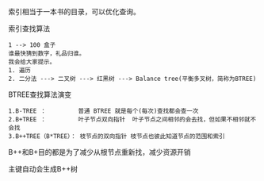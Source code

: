 索引相当于一本书的目录，可以优化查询。

索引查找算法

```
1 --> 100 盒子 
谁最快猜到数字，礼品归谁。
我会给大家提示。
1. 遍历
2. 二分法 ---> 二叉树 ---> 红黑树 ---> Balance tree(平衡多叉树，简称为BTREE)
```
BTREE查找算法演变

```
1.B-TREE ：         普通 BTREE 就是每个(每次)查找都会查一次
2.B+TREE ：         叶子节点双向指针  叶子节点之间相邻的会去找，但如果不相邻就不会找
3.B++TREE（B*TREE）： 枝节点的双向指针 枝节点也彼此知道节点的范围和索引
```

B++和B+目的都是为了减少从根节点重新找，减少资源开销

主键自动会生成B++树
